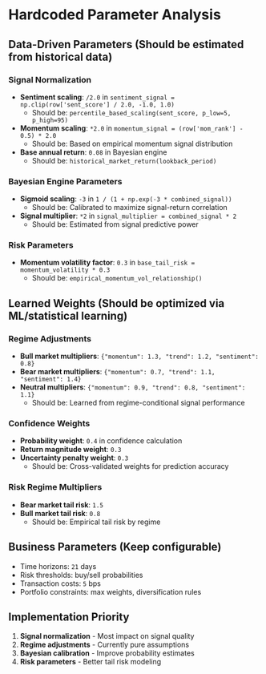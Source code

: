 # Hardcoded Parameter Analysis

## Data-Driven Parameters (Should be estimated from historical data)

### Signal Normalization
- **Sentiment scaling**: `/2.0` in `sentiment_signal = np.clip(row['sent_score'] / 2.0, -1.0, 1.0)`
  - Should be: `percentile_based_scaling(sent_score, p_low=5, p_high=95)`
- **Momentum scaling**: `*2.0` in `momentum_signal = (row['mom_rank'] - 0.5) * 2.0`
  - Should be: Based on empirical momentum signal distribution
- **Base annual return**: `0.08` in Bayesian engine
  - Should be: `historical_market_return(lookback_period)`

### Bayesian Engine Parameters
- **Sigmoid scaling**: `-3` in `1 / (1 + np.exp(-3 * combined_signal))`
  - Should be: Calibrated to maximize signal-return correlation
- **Signal multiplier**: `*2` in `signal_multiplier = combined_signal * 2`
  - Should be: Estimated from signal predictive power

### Risk Parameters
- **Momentum volatility factor**: `0.3` in `base_tail_risk = momentum_volatility * 0.3`
  - Should be: `empirical_momentum_vol_relationship()`

## Learned Weights (Should be optimized via ML/statistical learning)

### Regime Adjustments
- **Bull market multipliers**: `{"momentum": 1.3, "trend": 1.2, "sentiment": 0.8}`
- **Bear market multipliers**: `{"momentum": 0.7, "trend": 1.1, "sentiment": 1.4}`
- **Neutral multipliers**: `{"momentum": 0.9, "trend": 0.8, "sentiment": 1.1}`
  - Should be: Learned from regime-conditional signal performance

### Confidence Weights
- **Probability weight**: `0.4` in confidence calculation
- **Return magnitude weight**: `0.3`
- **Uncertainty penalty weight**: `0.3`
  - Should be: Cross-validated weights for prediction accuracy

### Risk Regime Multipliers
- **Bear market tail risk**: `1.5`
- **Bull market tail risk**: `0.8`
  - Should be: Empirical tail risk by regime

## Business Parameters (Keep configurable)
- Time horizons: `21` days
- Risk thresholds: buy/sell probabilities
- Transaction costs: `5` bps
- Portfolio constraints: max weights, diversification rules

## Implementation Priority
1. **Signal normalization** - Most impact on signal quality
2. **Regime adjustments** - Currently pure assumptions
3. **Bayesian calibration** - Improve probability estimates
4. **Risk parameters** - Better tail risk modeling